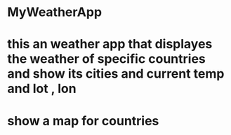 # MyWeatherApp
# this an weather app that displayes the weather of specific countries and show its cities and current temp and lot , lon 
# show a map for countries

